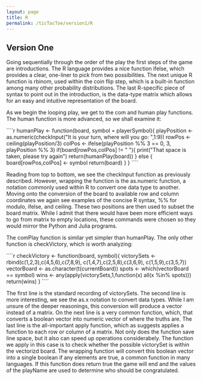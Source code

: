 ```yaml
---
layout: page
title: R
permalink: /ticTacToe/version1/R
---
```




## Version One

Going sequentially through the order of the play the first steps of the game are introductions.  The R language provides a nice function ifelse, which provides a clear, one-liner to pick from two possibilities.  The next unique R function is rbinom, used within the coin flip step, which is a built-in function among many other probability distributions.  The last R-specific piece of syntax to point out in the introduction, is the data-type matrix which allows for an easy and intuitive representation of the board.

As we begin the looping play, we get to the com and human play functions.  The human function is more advanced, so we shall examine it:

<div class="codeBlock">
````r
humanPlay <- function(board, symbol = playerSymbol){
  playPosition <- as.numeric(checkInput("It is your turn, where will you go: ",1:9))
  rowPos <- ceiling(playPosition/3)
  colPos <- ifelse(playPosition %% 3 == 0, 3, playPosition %% 3)
  if(board[rowPos,colPos] != " "){
    print("That space is taken, please try again")
    return(humanPlay(board))
  } else {
    board[rowPos,colPos] <- symbol
    return(board)
  }
}
````
</div>

Reading from top to bottom, we see the checkInput function as previously described.  However, wrapping the function is the as.numeric function, a notation commonly used within R to convert one data type to another.  Moving onto the conversion of the board to available row and column coordinates we again see examples of the concise R syntax, %% for modulo, ifelse, and ceiling.  These two positions are then used to subset the board matrix.  While I admit that there would have been more efficient ways to go from matrix to empty locations, these commands were chosen so they would mirror the Python and Julia programs.

The comPlay function is similar yet simpler than humanPlay.  The only other function is checkVictory, which is worth analyzing:

<div class="codeBlock">
````r
checkVictory <- function(board, symbol){
  victorySets <- rbind(c(1,2,3),c(4,5,6),c(7,8,9),
                       c(1,4,7),c(2,5,8),c(3,6,9),
                       c(1,5,9),c(3,5,7))
  vectorBoard <- as.character(t(currentBoard))
  spots <- which(vectorBoard == symbol)
  wins <- any(apply(victorySets,1,function(x) all(x %in% spots)))
  return(wins)
}
````
</div>

The first line is the standard recording of victorySets.  The second line is more interesting, we see the as.x notation to convert data types.  While I am unsure of the deeper reasonings, this conversion will produce a vector instead of a matrix.  On the next line is a very common function, which, that converts a boolean vector into numeric vector of where the truths are. The last line is the all-important apply function, which as suggests applies a function to each row or column of a matrix.  Not only does the function save line space, but it also can speed up operations considerabely.  The function we apply in this case is to check whether the possible victorySet is  within the vectorizd board.  The wrapping function will convert this boolean vector into a single boolean if any elements are true, a common function in many languages.  If this function does return true the game will end and the values of the playName are used to determine who should be congratulated.
